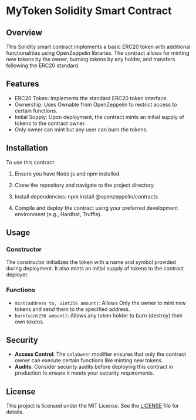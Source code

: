 # MyToken Solidity Smart Contract

## Overview

This Solidity smart contract implements a basic ERC20 token with additional functionalities using OpenZeppelin libraries. The contract allows for minting new tokens by the owner, burning tokens by any holder, and transfers following the ERC20 standard.

## Features

- ERC20 Token: Implements the standard ERC20 token interface.
- Ownership: Uses Ownable from OpenZeppelin to restrict access to certain functions.
- Initial Supply: Upon deployment, the contract mints an initial supply of tokens to the contract owner.
- Only owner can mint but any user can burn the tokens.

## Installation

To use this contract:

1. Ensure you have Node.js and npm installed.
2. Clone the repository and navigate to the project directory.
3. Install dependencies:
	npm install @openzeppelin/contracts

4. Compile and deploy the contract using your preferred development environment (e.g., Hardhat, Truffle).

## Usage

### Constructor

The constructor initializes the token with a name and symbol provided during deployment. It also mints an initial supply of tokens to the contract deployer.

### Functions

- `mint(address to, uint256 amount)`: Allows Only the owner to mint new tokens and send them to the specified address.
- `burn(uint256 amount)`: Allows any token holder to burn (destroy) their own tokens.

## Security

- **Access Control**: The `onlyOwner` modifier ensures that only the contract owner can execute certain functions like minting new tokens.
- **Audits**: Consider security audits before deploying this contract in production to ensure it meets your security requirements.

## License

This project is licensed under the MIT License. See the [LICENSE](./LICENSE) file for details.


